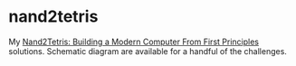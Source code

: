 # nand2tetris
My [Nand2Tetris: Building a Modern Computer From First Principles](https://www.nand2tetris.org/) solutions. Schematic diagram are available for a handful of the challenges.
